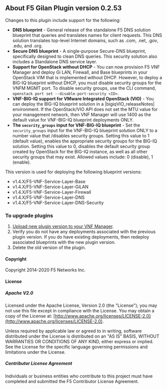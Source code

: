 
## About F5 Gilan Plugin version 0.2.53
Changes to this plugin include support for the following: 

* **DNS blueprint** - General release of the standalone F5 DNS solution blueprint that queries and translates names for client requests. This DNS solution translates top-level Internet domains, such as .com, .net, .gov, .edu, and .org.
* **Secure DNS blueprint** - A single-purpose Secure-DNS blueprint, specifically designed to clean DNS queries. This security solution also includes a Standalone DNS service layer. 
* **Support for OpenStack without DHCP** - You can now provision F5 VNF Manager and deploy Gi LAN, Firewall, and Base blueprints in your OpenStack VIM that is implemented without DHCP. However, to deploy a BIG-IQ blueprint without DHCP, you must disable security groups for the VNFM MGMT port. To disable security groups, use the CLI command, ``openstack port set --disable-port-security <ID>``.
* **VNF-BIG-IQ support for VMware Integrated OpenStack (VIO)** - You can deploy the BIG-IQ blueprint solution in a |bigiqVIO_releaseNotes| environment. If the OpenStack/VIO API does not set the MTU value for your management network, then VNF Manager will use 1400 as the default value for VNF-BIG-IQ blueprint deployments ONLY.
* **The ``security_groups`` input for VNF-BIG-IQ blueprint** - Set the ``security_groups`` input for the VNF-BIG-IQ blueprint solution ONLY to a number value that /disables security groups. Setting this value to 1 (default value), enables the appropriate security groups for the BIG-IQ solution. Setting this value to 0, disables the default security group created by OpenStack for the BIG-IQ instance, as well as all other security groups that may exist. Allowed values include: 0 (disable), 1 (enable).

 
This version is used for deploying the following blueprint versions:

   - v1.4.X/F5-VNF-Service-Layer-Base
   - v1.4.X/F5-VNF-Service-Layer-GiLAN
   - v1.4.X/F5-VNF-Service-Layer-Firewall
   - v1.4.X/F5-VNF-Service-Layer-DNS
   - v1.4.X/F5-VNF-Service-Layer-DNS-Security

### To upgrade plugins

1. [Upload new plugin version to your VNF Manager](https://github.com/F5Networks/f5-nfv-solutions/tree/master/supported/plugins#manually-upload-plugins-to-vnf-manager). 
2. Verify you do not have any deployments associated with the previous plugin version. If you do have existing deployments, 
then redeploy associated blueprints with the new plugin version.
3. Delete the old version of the plugin.

#### Copyright
Copyright 2014-2020 F5 Networks Inc.

#### License

##### Apache V2.0 
Licensed under the Apache License, Version 2.0 (the "License"); you may not use this file except in compliance with the License. You may obtain a copy of the License at: [http://www.apache.org/licenses/LICENSE-2.0](http://www.apache.org/licenses/LICENSE-2.0).

Unless required by applicable law or agreed to in writing, software distributed under the License is distributed on an "AS IS" BASIS, WITHOUT WARRANTIES OR CONDITIONS OF ANY KIND, either express or implied. See the License for the specific language governing permissions and limitations under the License.

##### Contributor License Agreement
Individuals or business entities who contribute to this project must have completed and submitted the F5 Contributor License Agreement.
